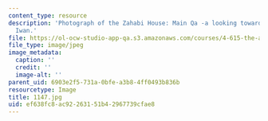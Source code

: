 ```yaml
---
content_type: resource
description: 'Photograph of the Zahabi House: Main Qa -a looking toward the large
  Iwan.'
file: https://ol-ocw-studio-app-qa.s3.amazonaws.com/courses/4-615-the-architecture-of-cairo-spring-2002/ef638fc8ac92263151b42967739cfae8_1147.jpg
file_type: image/jpeg
image_metadata:
  caption: ''
  credit: ''
  image-alt: ''
parent_uid: 6903e2f5-731a-0bfe-a3b8-4ff0493b836b
resourcetype: Image
title: 1147.jpg
uid: ef638fc8-ac92-2631-51b4-2967739cfae8
---
```

